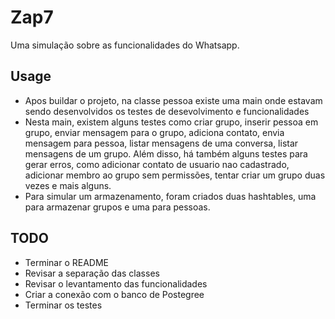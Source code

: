 # Zap7

Uma simulação sobre as funcionalidades do Whatsapp.

## Usage

- Apos buildar o projeto, na classe pessoa existe uma main onde estavam sendo desenvolvidos os testes de desevolvimento e funcionalidades
- Nesta main, existem alguns testes como criar grupo, inserir pessoa em grupo, enviar mensagem para o grupo, adiciona contato, envia mensagem para pessoa, listar mensagens de uma conversa, listar mensagens de um grupo. Além disso, há também alguns testes para gerar erros, como adicionar contato de usuario nao cadastrado, adicionar membro ao grupo sem permissões, tentar criar um grupo duas vezes e mais alguns.
- Para simular um armazenamento, foram criados duas hashtables, uma para armazenar grupos e uma para pessoas.

## TODO

- Terminar o README
- Revisar a separação das classes
- Revisar o levantamento das funcionalidades
- Criar a conexão com o banco de Postegree
- Terminar os testes
